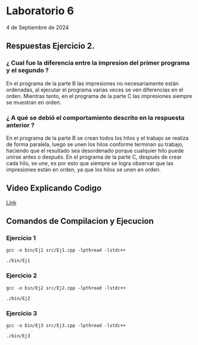 # Laboratorio 6
4 de Septiembre de 2024
## Respuestas Ejercicio 2.
### ¿ Cual fue la diferencia entre la impresion del primer programa y el segundo ?
En el programa de la parte B las impresiones no necesariamente están ordenadas, al ejecutar el programa varias veces se ven diferencias en el orden.  Mientras tanto, en el programa de la parte C las impresiones siempre se muestran en orden.
### ¿ A qué se debió el comportamiento descrito en la respuesta anterior ?
En el programa de la parte B se crean todos los hilos y el trabajo se realiza de forma paralela, luego se unen los hilos conforme terminan su trabajo, haciendo que el resultado sea desordenado porque cualquier hilo puede unirse antes o después.
En el programa de la parte C, después de crear cada hilo, se une, es por esto que siempre se logra observar que las impresiones están en orden, ya que los hilos se unen en orden.
## Video Explicando Codigo
[Link](https://youtu.be/TnBJLkai1w0)
## Comandos de Compilacion y Ejecucion
### Ejercicio 1
```
gcc -o bin/Ej1 src/Ej1.cpp -lpthread -lstdc++
```
```
./bin/Ej1
```
### Ejercicio 2
```
gcc -o bin/Ej2 src/Ej2.cpp -lpthread -lstdc++
```
```
./bin/Ej2
```
### Ejercicio 3
```
gcc -o bin/Ej3 src/Ej3.cpp -lpthread -lstdc++
```
```
./bin/Ej3
```
